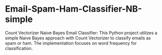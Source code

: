 # Email-Spam-Ham-Classifier-NB-simple
Count Vectorizer Naive Bayes Email Classifier: This Python project utilizes a simple Naive Bayes approach with Count Vectorizer to classify emails as spam or ham. The implementation focuses on word frequency for classification.
